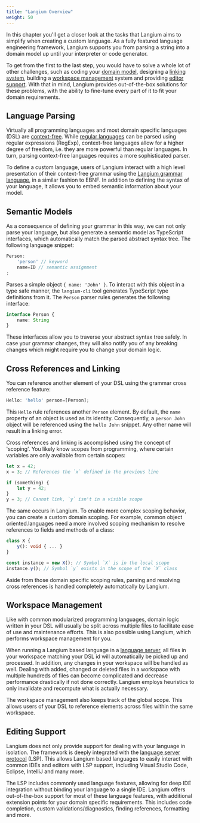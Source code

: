 ```yaml
---
title: "Langium Overview"
weight: 50
---
```


In this chapter you'll get a closer look at the tasks that Langium aims to simplify when creating a custom language.
As a fully featured language engineering framework, Langium supports you from parsing a string into a domain model up until your interpreter or code generator.

To get from the first to the last step, you would have to solve a whole lot of other challenges, such as coding your [domain model](#semantic-models), designing a [linking system](#cross-references-and-linking), building a [workspace management](#workspace-management) system and providing [editor support](#editing-support). With that in mind, Langium provides out-of-the-box solutions for these problems, with the ability to fine-tune every part of it to fit your domain requirements.

## Language Parsing

Virtually all programming languages and most domain specific languages (DSL) are [context-free](https://en.wikipedia.org/wiki/Context-free_language). While [regular languages](https://en.wikipedia.org/wiki/Regular_language) can be parsed using regular expressions (RegExp), context-free languages allow for a higher degree of freedom, i.e. they are more powerful than regular languages. In turn, parsing context-free languages requires a more sophisticated parser.

To define a custom language, users of Langium interact with a high level presentation of their context-free grammar using the [Langium grammar language](../grammar-language), in a similar fashion to EBNF. In addition to defining the syntax of your language, it allows you to embed semantic information about your model.

## Semantic Models

As a consequence of defining your grammar in this way, we can not only parse your language, but also generate a semantic model as TypeScript interfaces, which automatically match the parsed abstract syntax tree. The following language snippet:

```ts
Person: 
    'person' // keyword 
    name=ID // semantic assignment
; 
```

Parses a simple object `{ name: 'John' }`. To interact with this object in a type safe manner, the `langium-cli` tool generates TypeScript type definitions from it. The `Person` parser rules generates the following interface:

```ts
interface Person {
    name: String
}
```

These interfaces allow you to traverse your abstract syntax tree safely. In case your grammar changes, they will also notify you of any breaking changes which might require you to change your domain logic.

## Cross References and Linking

You can reference another element of your DSL using the grammar cross reference feature:

```ts
Hello: 'hello' person=[Person];
```

This `Hello` rule references another `Person` element. By default, the `name` property of an object is used as its identity. Consequently, a `person John` object will be referenced using the `hello John` snippet. Any other name will result in a linking error.

Cross references and linking is accomplished using the concept of 'scoping'. You likely know scopes from programming, where certain variables are only available from certain scopes:

```ts
let x = 42;
x = 3; // References the `x` defined in the previous line
```

```ts
if (something) {
    let y = 42;
}
y = 3; // Cannot link, `y` isn't in a visible scope
```

The same occurs in Langium. To enable more complex scoping behavior, you can create a custom domain scoping. For example, common object oriented.languages need a more involved scoping mechanism to resolve references to fields and methods of a class:

```ts
class X {
    y(): void { ... }
}

const instance = new X(); // Symbol `X` is in the local scope
instance.y(); // Symbol `y` exists in the scope of the `X` class
```

Aside from those domain specific scoping rules, parsing and resolving cross references is handled completely automatically by Langium.

## Workspace Management

Like with common modularized programming languages, domain logic written in your DSL will usually be split across multiple files to facilitate ease of use and maintenance efforts. This is also possible using Langium, which performs workspace management for you.

When running a Langium based language in a [language server](https://microsoft.github.io/language-server-protocol/), all files in your workspace matching your DSL id will automatically be picked up and processed. In addition, any changes in your workspace will be handled as well. Dealing with added, changed or deleted files in a workspace with multiple hundreds of files can become complicated and decrease performance drastically if not done correctly. Langium employs heuristics to only invalidate and recompute what is actually necessary.

The workspace management also keeps track of the global scope. This allows users of your DSL to reference elements across files within the same workspace.

## Editing Support

Langium does not only provide support for dealing with your language in isolation. The framework is deeply integrated with the [language server protocol](https://microsoft.github.io/language-server-protocol/) (LSP). This allows Langium based languages to easily interact with common IDEs and editors with LSP support, including Visual Studio Code, Eclipse, IntelliJ and many more.

The LSP includes commonly used language features, allowing for deep IDE integration without binding your language to a single IDE. Langium offers out-of-the-box support for most of these language features, with additional extension points for your domain specific requirements. This includes code completion, custom validations/diagnostics, finding references, formatting and more.
